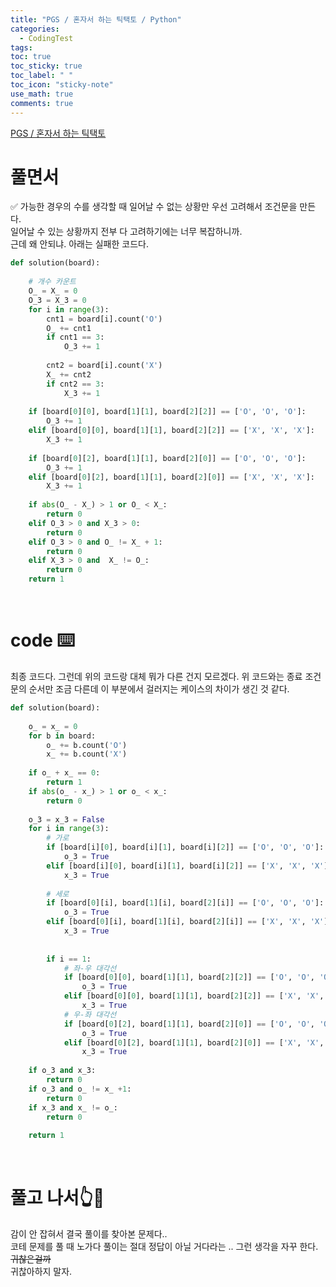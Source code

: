 ```yaml
---
title: "PGS / 혼자서 하는 틱택토 / Python"
categories:
  - CodingTest
tags:
toc: true
toc_sticky: true
toc_label: " "
toc_icon: "sticky-note"
use_math: true
comments: true
---
```


[PGS / 혼자서 하는 틱택토](https://school.programmers.co.kr/learn/courses/30/lessons/160585) 

# 풀면서
✅ 가능한 경우의 수를 생각할 때 일어날 수 없는 상황만 우선 고려해서 조건문을 만든다.         
일어날 수 있는 상황까지 전부 다 고려하기에는 너무 복잡하니까.      
근데 왜 안되냐. 아래는 실패한 코드다.     
```python
def solution(board):
    
    # 개수 카운트
    O_ = X_ = 0
    O_3 = X_3 = 0
    for i in range(3):
        cnt1 = board[i].count('O')
        O_ += cnt1
        if cnt1 == 3:
            O_3 += 1
        
        cnt2 = board[i].count('X')
        X_ += cnt2
        if cnt2 == 3:
            X_3 += 1
        
    if [board[0][0], board[1][1], board[2][2]] == ['O', 'O', 'O']:
        O_3 += 1
    elif [board[0][0], board[1][1], board[2][2]] == ['X', 'X', 'X']:
        X_3 += 1
    
    if [board[0][2], board[1][1], board[2][0]] == ['O', 'O', 'O']:
        O_3 += 1
    elif [board[0][2], board[1][1], board[2][0]] == ['X', 'X', 'X']:
        X_3 += 1
        
    if abs(O_ - X_) > 1 or O_ < X_:
        return 0
    elif O_3 > 0 and X_3 > 0:
        return 0
    elif O_3 > 0 and O_ != X_ + 1:
        return 0
    elif X_3 > 0 and  X_ != O_:
        return 0
    return 1
```
<br/>

# code ⌨️
최종 코드다. 그런데 위의 코드랑 대체 뭐가 다른 건지 모르겠다. 위 코드와는 종료 조건문의 순서만 조금 다른데 이 부분에서 걸러지는 케이스의 차이가 생긴 것 같다.
```python
def solution(board):
    
    o_ = x_ = 0
    for b in board:
        o_ += b.count('O')
        x_ += b.count('X')
        
    if o_ + x_ == 0:
        return 1
    if abs(o_ - x_) > 1 or o_ < x_:
        return 0
    
    o_3 = x_3 = False
    for i in range(3):
        # 가로
        if [board[i][0], board[i][1], board[i][2]] == ['O', 'O', 'O']:
            o_3 = True
        elif [board[i][0], board[i][1], board[i][2]] == ['X', 'X', 'X']:
            x_3 = True
            
        # 세로
        if [board[0][i], board[1][i], board[2][i]] == ['O', 'O', 'O']:
            o_3 = True
        elif [board[0][i], board[1][i], board[2][i]] == ['X', 'X', 'X']:
            x_3 = True
            
        
        if i == 1:
            # 좌-우 대각선
            if [board[0][0], board[1][1], board[2][2]] == ['O', 'O', 'O']:
                o_3 = True
            elif [board[0][0], board[1][1], board[2][2]] == ['X', 'X', 'X']:
                x_3 = True
            # 우-좌 대각선
            if [board[0][2], board[1][1], board[2][0]] == ['O', 'O', 'O']:
                o_3 = True
            elif [board[0][2], board[1][1], board[2][0]] == ['X', 'X', 'X']:
                x_3 = True
    
    if o_3 and x_3:
        return 0
    if o_3 and o_ != x_ +1:
        return 0
    if x_3 and x_ != o_:
        return 0
    
    return 1
```
<br/>

# 풀고 나서👆👀
감이 안 잡혀서 결국 풀이를 찾아본 문제다..        
코테 문제를 풀 때 노가다 풀이는 절대 정답이 아닐 거다라는 .. 그런 생각을 자꾸 한다. ~~귀찮은걸까~~           
귀찮아하지 말자.

